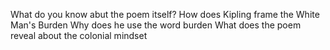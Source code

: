 ️️What do you know abut the poem itself?
How does Kipling frame the White Man's Burden
Why does he use the word burden
What does the poem reveal about the colonial mindset 